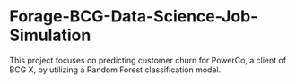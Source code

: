 # Forage-BCG-Data-Science-Job-Simulation
This project focuses on predicting customer churn for PowerCo, a client of BCG X, by utilizing a Random Forest classification model.
